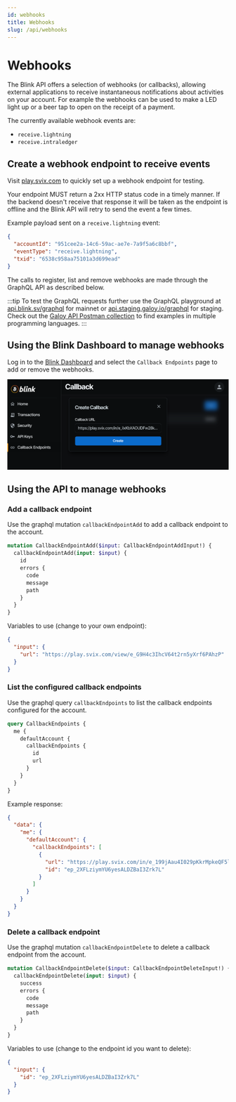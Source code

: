 ```yaml
---
id: webhooks
title: Webhooks
slug: /api/webhooks
---
```


# Webhooks

The Blink API offers a selection of webhooks (or callbacks), allowing external applications to receive instantaneous notifications about activities on your account. For example the webhooks can be used to make a LED light up or a beer tap to open on the receipt of a payment.

The currently available webhook events are:

* `receive.lightning`
* `receive.intraledger`


## Create a webhook endpoint to receive events
Visit [play.svix.com](https://play.svix.com/) to quickly set up a webhook endpoint for testing.

Your endpoint MUST return a 2xx HTTP status code in a timely manner. If the backend doesn't receive that response it will be taken as the endpoint is offline and the Blink API will retry to send the event a few times.

Example payload sent on a `receive.lightning` event:
```json
{
  "accountId": "951cee2a-14c6-59ac-ae7e-7a9f5a6c8bbf",
  "eventType": "receive.lightning",
  "txid": "6538c958aa75101a3d699ead"
}
```

The calls to register, list and remove webhooks are made through the GraphQL API as described below.

:::tip
To test the GraphQL requests further use the GraphQL playground at [api.blink.sv/graphql](https://api.blink.sv/graphql) for mainnet or [api.staging.galoy.io/graphql](https://api.staging.galoy.io/graphql) for staging.<br />
Check out the [Galoy API Postman collection](https://documenter.getpostman.com/view/29391384/2s9YCAQq3z#0be26540-d31c-4d0e-b7ac-400fc73bdb80) to find examples in multiple programming languages.
:::

## Using the Blink Dashboard to manage webhooks

Log in to the [Blink Dashboard](https://dashboard.blink.sv) and select the `Callback Endpoints` page to add or remove the webhooks.

![Webhooks](../images/webhooks_dashboard.png)

## Using the API to manage webhooks
### Add a callback endpoint

Use the graphql mutation `callbackEndpointAdd` to add a callback endpoint to the account.

```graphql
mutation CallbackEndpointAdd($input: CallbackEndpointAddInput!) {
  callbackEndpointAdd(input: $input) {
    id
    errors {
      code
      message
      path
    }
  }
}
```

Variables to use (change to your own endpoint):
```json
{
  "input": {
    "url": "https://play.svix.com/view/e_G9H4c3IhcV64t2rn5yXrf6PAhzP"
  }
}
```

### List the configured callback endpoints

Use the graphql query `callbackEndpoints` to list the callback endpoints configured for the account.

```graphql
query CallbackEndpoints {
  me {
    defaultAccount {
      callbackEndpoints {
        id
        url
      }
    }
  }
}
```

Example response:
```json
{
  "data": {
    "me": {
      "defaultAccount": {
        "callbackEndpoints": [
          {
            "url": "https://play.svix.com/in/e_199jAau4I029pKkrMpkeQF5ll6E/",
            "id": "ep_2XFLziymYU6yesALDZBaI3Zrk7L"
          }
        ]
      }
    }
  }
}
```

### Delete a callback endpoint

Use the graphql mutation `callbackEndpointDelete` to delete a callback endpoint from the account.

```graphql
mutation CallbackEndpointDelete($input: CallbackEndpointDeleteInput!) {
  callbackEndpointDelete(input: $input) {
    success
    errors {
      code
      message
      path
    }
  }
}
```

Variables to use (change to the endpoint id you want to delete):
```json
{
  "input": {
    "id": "ep_2XFLziymYU6yesALDZBaI3Zrk7L"
  }
}
```
